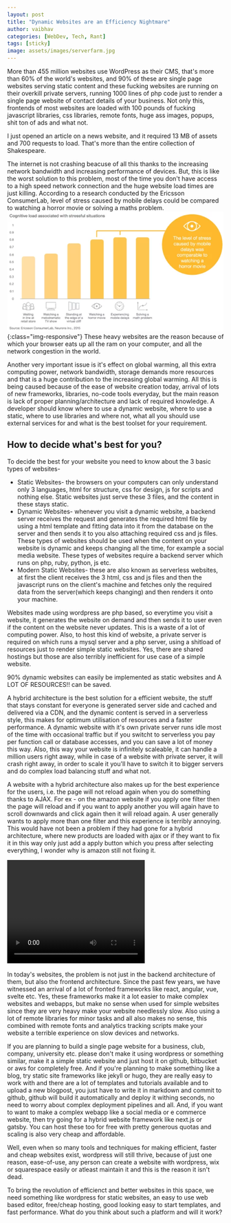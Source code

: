 ```yaml
---
layout: post
title: "Dynamic Websites are an Efficiency Nightmare"
author: vaibhav
categories: [WebDev, Tech, Rant]
tags: [sticky]
image: assets/images/serverfarm.jpg
---
```

More than 455 million websites use WordPress as their CMS, that's more than 60% of the world's websites, and 90% of these are single page websites serving static content and these fucking websites are running on their overkill private servers, running 1000 lines of php code just to render a single page website of contact details of your business. Not only this, frontends of most websites are loaded with 100 pounds of fucking javascript libraries, css libraries, remote fonts, huge ass images, popups, shit ton of ads and what not.

I just opened an article on a news website, and it required 13 MB of assets and 700 requests to load. That's more than the entire collection of Shakespeare.

The internet is not crashing beacuse of all this thanks to the increasing network bandwidth and increasing performance of devices. But, this is like the worst solution to this problem, most of the time you don't have access to a high speed network connection and the huge website load times are just killing. According to a research conducted by the Ericsson ConsumerLab, level of stress caused by mobile delays could be compared to watching a horror movie or solving a maths problem. 
![research_graph](/assets/images/errcison_website_research.webp){:class="img-responsive"} 
These heavy websites are the reason because of which your browser eats up all the ram on your computer, and all the network congestion in the world.

Another very important issue is it's effect on global warming, all this extra computing power, network bandwidth, storage demands more resources and that is a huge contribution to the increasing global warming.
All this is being caused because of the ease of website creation today, arrival of lots of new frameworks, libraries, no-code tools everyday, but the main reason is lack of proper planning/architecture and lack of required knowledge. A developer should know where to use a dynamic website, where to use a static, where to use libraries and where not, what all you should use external services for and what is the best toolset for your requirement.

## How to decide what's best for you?
To decide the best for your website you need to know about the 3 basic types of websites-
+ Static Websites- the browsers on your computers can only understand only 3 languages, html for structure, css for design, js for scripts and nothing else. Static websites just serve these 3 files, and the content in these stays static.
+ Dynamic Websites- whenever you visit a dynamic website, a backend server receives the request and generates the required html  file by using a html template and fitting data into it from the database on the server and then sends it to you also attaching required css and js files. These types of websites should be used when the content on your website is dynamic and keeps changing all the time, for example a social media website. These types of websites require a backend server which runs on php, ruby, python, js etc.
+ Modern Static Websites- these are also known as serverless websites, at first the client receives the 3 html, css and js files and then the javascript runs on the client's machine and fetches only the required data from the server(which keeps changing) and then renders it onto your machine.

Websites made using wordpress are php based, so everytime you visit a website, it generates the website on demand and then sends it to user even if the content on the website never updates. This is a waste of a lot of computing power. Also, to host this kind of website, a private server is required on which runs a mysql server and a php server, using a shitload of resources just to render simple static websites. Yes, there are shared hostings but those are also terribly inefficient for use case of a simple website.

90% dynamic websites can easily be implemented as static websites and A LOT OF RESOURCES!! can be saved. 

A hybrid architecture is the best solution for a efficient website, the stuff that stays constant for everyone is generated server side and cached and delivered via a CDN, and the dynamic content is served in a serverless style, this makes for optimum utilisation of resources and a faster performance. A dynamic website with it's own private server runs idle most of the time with occasional traffic but if you switcht to serverless you pay per function call or database accesses, and you can save a lot of money this way. Also, this way your website is infinitely scaleable, it can handle a million users right away, while in case of a website with private server, it will crash right away, in order to scale it you'll have to switch it to bigger servers and do complex load balancing stuff and what not.

A website with a hybrid architecture also makes up for the best experience for the users, i.e. the page will not reload again when you do something thanks to AJAX. For ex - on the amazon website if you apply one filter then the page will reload and if you want to apply another you will again have to scroll downwards and click again then it will reload again. A user generally wants to apply more than one filter and this experience is terribly annoying. This would have not been a problem if they had gone for a hybrid architecture, where new products are loaded with ajax or if they want to fix it in this way only just add a apply button which you press after selecting everything, I wonder why is amazon still not fixing it.

<video width="320" height="240" autoplay>
  <source src="/assets/images/amazon.mp4" type="video/mp4">
Your browser does not support the video tag.
</video>

In today's websites, the problem is not just in the backend architecture of them, but also the frontend architecture. Since the past few years, we have witnessed an arrival of a lot of fronted frameworks like react, angular, vue, svelte etc. Yes, these frameworks make it a lot easier to make complex websites and webapps, but make no sense when used for simple websites since they are very heavy make your website needlessly slow. Also using a lot of remote libraries for minor tasks and all also makes no sense, this combined with remote fonts and analytics tracking scripts make your website a terrible experience on slow devices and networks.

If you are planning to build a single page website for a business, club, company, university etc. please don't make it using wordpress or something similar, make it a simple static website and just host it on github, bitbucket or aws for completely free. And if you're planning to make something like a blog, try static site frameworks like jekyll or hugo, they are really easy to work with and there are a lot of templates and tutorials available and to upload a new blogpost, you just have to write it in markdown and commit to github, github will build it automatically and deploy it withing seconds, no need to worry about complex deployment pipelines and all. And, if you want to want to make a complex webapp like a social media or e commerce website, then try going for a hybrid website framework like next.js or gatsby. You can host these too for free with pretty generous quotas and scaling is also very cheap and affordable.

Well, even when so many tools and techniques for making efficient, faster and cheap websites exist, wordpress will still thrive, because of just one reason, ease-of-use, any person can create a website with wordpress, wix or squarespace easily or atleast maintain it and this is the reason it isn't dead. 

To bring the revolution of efficienct and better websites in this space, we need something like wordpress for static websites, an easy to use web based editor, free/cheap hosting, good looking easy to start templates, and fast performance. What do you think about such a platform and will it work?